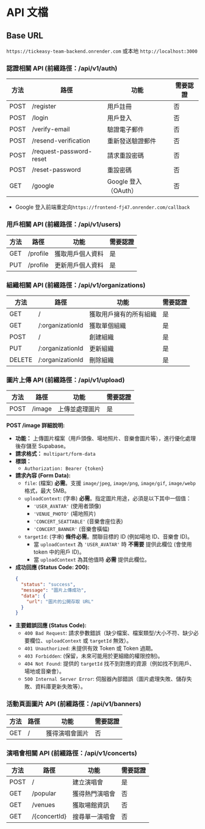 # API 文檔

## Base URL

`https://tickeasy-team-backend.onrender.com` 或本地 `http://localhost:3000`

### 認證相關 API (前綴路徑：/api/v1/auth)

| 方法 | 路徑                    | 功能                 | 需要認證 |
| ---- | ----------------------- | -------------------- | -------- |
| POST | /register               | 用戶註冊             | 否       |
| POST | /login                  | 用戶登入             | 否       |
| POST | /verify-email           | 驗證電子郵件         | 否       |
| POST | /resend-verification    | 重新發送驗證郵件     | 否       |
| POST | /request-password-reset | 請求重設密碼         | 否       |
| POST | /reset-password         | 重設密碼             | 否       |
| GET  | /google                 | Google 登入（OAuth） | 否       |

- Google 登入前端重定向`https://frontend-fj47.onrender.com/callback`

### 用戶相關 API (前綴路徑：/api/v1/users)

| 方法 | 路徑     | 功能             | 需要認證 |
| ---- | -------- | ---------------- | -------- |
| GET  | /profile | 獲取用戶個人資料 | 是       |
| PUT  | /profile | 更新用戶個人資料 | 是       |

### 組織相關 API (前綴路徑：/api/v1/organizations)

| 方法   | 路徑             | 功能                   | 需要認證 |
| ------ | ---------------- | ---------------------- | -------- |
| GET    | /                | 獲取用戶擁有的所有組織 | 是       |
| GET    | /:organizationId | 獲取單個組織           | 是       |
| POST   | /                | 創建組織               | 是       |
| PUT    | /:organizationId | 更新組織               | 是       |
| DELETE | /:organizationId | 刪除組織               | 是       |

### 圖片上傳 API (前綴路徑：/api/v1/upload)

| 方法 | 路徑   | 功能           | 需要認證 |
| ---- | ------ | -------------- | -------- |
| POST | /image | 上傳並處理圖片 | 是       |

**POST /image 詳細說明:**

- **功能：** 上傳圖片檔案（用戶頭像、場地照片、音樂會圖片等），進行優化處理後存儲至 Supabase。
- **請求格式：** `multipart/form-data`
- **標頭：**
  - `Authorization: Bearer {token}`
- **請求內容 (Form Data):**
  - `file`: (檔案) **必需**。支援 `image/jpeg`, `image/png`, `image/gif`, `image/webp` 格式，最大 5MB。
  - `uploadContext`: (字串) **必需**。指定圖片用途，必須是以下其中一個值：
    - `'USER_AVATAR'` (使用者頭像)
    - `'VENUE_PHOTO'` (場地照片)
    - `'CONCERT_SEATTABLE'` (音樂會座位表)
    - `'CONCERT_BANNER'` (音樂會橫幅)
  - `targetId`: (字串) **條件必需**。關聯目標的 ID (例如場地 ID、音樂會 ID)。
    - 當 `uploadContext` 為 `'USER_AVATAR'` 時 **不需要** 提供此欄位 (會使用 token 中的用戶 ID)。
    - 當 `uploadContext` 為其他值時 **必需** 提供此欄位。
- **成功回應 (Status Code: 200):**
  ```json
  {
    "status": "success",
    "message": "圖片上傳成功",
    "data": {
      "url": "圖片的公開存取 URL"
    }
  }
  ```
- **主要錯誤回應 (Status Code):**
  - `400 Bad Request`: 請求參數錯誤（缺少檔案、檔案類型/大小不符、缺少必要欄位、`uploadContext` 或 `targetId` 無效）。
  - `401 Unauthorized`: 未提供有效 Token 或 Token 過期。
  - `403 Forbidden`: (保留，未來可能用於更細緻的權限控制)。
  - `404 Not Found`: 提供的 `targetId` 找不到對應的資源（例如找不到用戶、場地或音樂會）。
  - `500 Internal Server Error`: 伺服器內部錯誤（圖片處理失敗、儲存失敗、資料庫更新失敗等）。

### 活動頁面圖片 API (前綴路徑：/api/v1/banners)

| 方法 | 路徑 | 功能           | 需要認證 |
| ---- | ---- | -------------- | -------- |
| GET  | /    | 獲得演唱會圖片 | 否       |

### 演唱會相關 API (前綴路徑：/api/v1/concerts)

| 方法 | 路徑         | 功能           | 需要認證 |
| ---- | ------------ | -------------- | -------- |
| POST | /            | 建立演唱會     | 是       |
| GET  | /popular     | 獲得熱門演唱會 | 否       |
| GET  | /venues      | 獲取場館資訊   | 否       |
| GET  | /{concertId} | 搜尋單一演唱會 | 否       |
